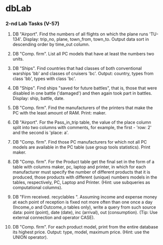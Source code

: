 # dbLab

### 2-nd Lab Tasks (V-57)

1. DB "Airport". Find the numbers of all flights on which the plane runs 'TU-134'. Display: trip_no, plane, town_from, town_to. 
Output data sort in descending order by time_out column.

2. DB "Comp. firm". List all PC models that have at least the numbers two units.

3. DB "Ships". Find countries that had classes of both conventional warships 'bb' and classes of cruisers 'bc'. 
Output: country, types from class 'bb', types with class 'bc'.

4. DB "Ships". Find ships "saved for future battles", that is, those that were disabled in one battle ('damaged') and then again took part in battles. 
Display: ship, battle, date.

5. DB "Comp. firm". Find the manufacturers of the printers that make the PC with the least amount of RAM. Print: maker.

6. DB "Airport". For the Pass_in_trip table, the value of the place column split into two columns with comments, for example, 
the first - 'row: 2' and the second is 'place: a'.

7. DB "Comp. firm". Find those PC manufacturers for which not all PC models are available in the PC table (use group tools statistics). Print maker.

8. DB "Comp. firm". For the Product table get the final set in the form of a table with columns maker, pc, laptop and printer, 
in which for each manufacturer must specify the number of different products that it is produced, those products with different (unique) numbers
models in the tables, respectively, PC, Laptop and Printer. (Hint: use subqueries as computational columns).

9. DB "Firm received. recyclables ". Assuming income and expense money at each point of reception is fixed not more often than one once a day 
(Income_o and Outcome_o tables only), write a query from such source data: point (point), date (date), inc (arrival), out (consumption). 
(Tip: Use external connection and operator CASE).

10. DB "Comp. firm". For each product model, print from the entire database its highest price. Output: type, model, maximum price. 
(Hint: use the UNION operator).

